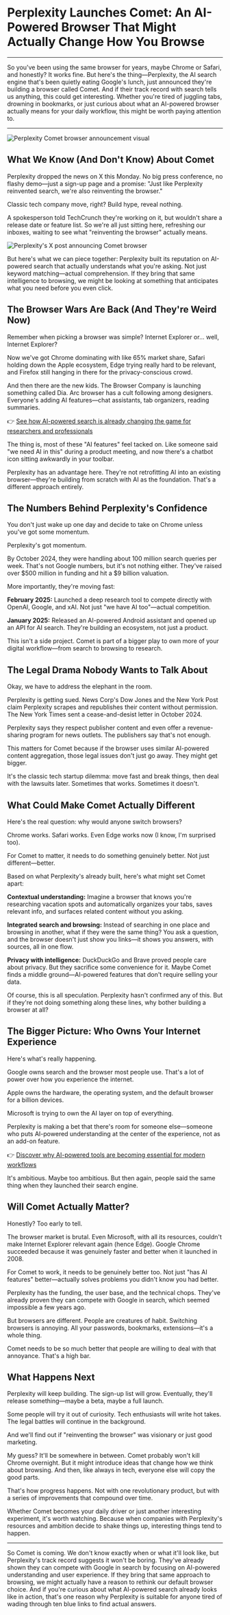 # Perplexity Launches Comet: An AI-Powered Browser That Might Actually Change How You Browse

---

So you've been using the same browser for years, maybe Chrome or Safari, and honestly? It works fine. But here's the thing—Perplexity, the AI search engine that's been quietly eating Google's lunch, just announced they're building a browser called Comet. And if their track record with search tells us anything, this could get interesting. Whether you're tired of juggling tabs, drowning in bookmarks, or just curious about what an AI-powered browser actually means for your daily workflow, this might be worth paying attention to.

---

![Perplexity Comet browser announcement visual](image/8585076435522.webp)

## What We Know (And Don't Know) About Comet

Perplexity dropped the news on X this Monday. No big press conference, no flashy demo—just a sign-up page and a promise: "Just like Perplexity reinvented search, we're also reinventing the browser."

Classic tech company move, right? Build hype, reveal nothing.

A spokesperson told TechCrunch they're working on it, but wouldn't share a release date or feature list. So we're all just sitting here, refreshing our inboxes, waiting to see what "reinventing the browser" actually means.

![Perplexity's X post announcing Comet browser](image/649015484.webp)

But here's what we can piece together: Perplexity built its reputation on AI-powered search that actually understands what you're asking. Not just keyword matching—actual comprehension. If they bring that same intelligence to browsing, we might be looking at something that anticipates what you need before you even click.

## The Browser Wars Are Back (And They're Weird Now)

Remember when picking a browser was simple? Internet Explorer or... well, Internet Explorer?

Now we've got Chrome dominating with like 65% market share, Safari holding down the Apple ecosystem, Edge trying really hard to be relevant, and Firefox still hanging in there for the privacy-conscious crowd.

And then there are the new kids. The Browser Company is launching something called Dia. Arc browser has a cult following among designers. Everyone's adding AI features—chat assistants, tab organizers, reading summaries.

👉 [See how AI-powered search is already changing the game for researchers and professionals](https://pplx.ai/ixkwood69619635)

The thing is, most of these "AI features" feel tacked on. Like someone said "we need AI in this" during a product meeting, and now there's a chatbot icon sitting awkwardly in your toolbar.

Perplexity has an advantage here. They're not retrofitting AI into an existing browser—they're building from scratch with AI as the foundation. That's a different approach entirely.

## The Numbers Behind Perplexity's Confidence

You don't just wake up one day and decide to take on Chrome unless you've got some momentum.

Perplexity's got momentum.

By October 2024, they were handling about 100 million search queries per week. That's not Google numbers, but it's not nothing either. They've raised over $500 million in funding and hit a $9 billion valuation.

More importantly, they're moving fast:

**February 2025:** Launched a deep research tool to compete directly with OpenAI, Google, and xAI. Not just "we have AI too"—actual competition.

**January 2025:** Released an AI-powered Android assistant and opened up an API for AI search. They're building an ecosystem, not just a product.

This isn't a side project. Comet is part of a bigger play to own more of your digital workflow—from search to browsing to research.

## The Legal Drama Nobody Wants to Talk About

Okay, we have to address the elephant in the room.

Perplexity is getting sued. News Corp's Dow Jones and the New York Post claim Perplexity scrapes and republishes their content without permission. The New York Times sent a cease-and-desist letter in October 2024.

Perplexity says they respect publisher content and even offer a revenue-sharing program for news outlets. The publishers say that's not enough.

This matters for Comet because if the browser uses similar AI-powered content aggregation, those legal issues don't just go away. They might get bigger.

It's the classic tech startup dilemma: move fast and break things, then deal with the lawsuits later. Sometimes that works. Sometimes it doesn't.

## What Could Make Comet Actually Different

Here's the real question: why would anyone switch browsers?

Chrome works. Safari works. Even Edge works now (I know, I'm surprised too).

For Comet to matter, it needs to do something genuinely better. Not just different—better.

Based on what Perplexity's already built, here's what might set Comet apart:

**Contextual understanding:** Imagine a browser that knows you're researching vacation spots and automatically organizes your tabs, saves relevant info, and surfaces related content without you asking.

**Integrated search and browsing:** Instead of searching in one place and browsing in another, what if they were the same thing? You ask a question, and the browser doesn't just show you links—it shows you answers, with sources, all in one flow.

**Privacy with intelligence:** DuckDuckGo and Brave proved people care about privacy. But they sacrifice some convenience for it. Maybe Comet finds a middle ground—AI-powered features that don't require selling your data.

Of course, this is all speculation. Perplexity hasn't confirmed any of this. But if they're not doing something along these lines, why bother building a browser at all?

## The Bigger Picture: Who Owns Your Internet Experience

Here's what's really happening.

Google owns search and the browser most people use. That's a lot of power over how you experience the internet.

Apple owns the hardware, the operating system, and the default browser for a billion devices.

Microsoft is trying to own the AI layer on top of everything.

Perplexity is making a bet that there's room for someone else—someone who puts AI-powered understanding at the center of the experience, not as an add-on feature.

👉 [Discover why AI-powered tools are becoming essential for modern workflows](https://pplx.ai/ixkwood69619635)

It's ambitious. Maybe too ambitious. But then again, people said the same thing when they launched their search engine.

## Will Comet Actually Matter?

Honestly? Too early to tell.

The browser market is brutal. Even Microsoft, with all its resources, couldn't make Internet Explorer relevant again (hence Edge). Google Chrome succeeded because it was genuinely faster and better when it launched in 2008.

For Comet to work, it needs to be genuinely better too. Not just "has AI features" better—actually solves problems you didn't know you had better.

Perplexity has the funding, the user base, and the technical chops. They've already proven they can compete with Google in search, which seemed impossible a few years ago.

But browsers are different. People are creatures of habit. Switching browsers is annoying. All your passwords, bookmarks, extensions—it's a whole thing.

Comet needs to be so much better that people are willing to deal with that annoyance. That's a high bar.

## What Happens Next

Perplexity will keep building. The sign-up list will grow. Eventually, they'll release something—maybe a beta, maybe a full launch.

Some people will try it out of curiosity. Tech enthusiasts will write hot takes. The legal battles will continue in the background.

And we'll find out if "reinventing the browser" was visionary or just good marketing.

My guess? It'll be somewhere in between. Comet probably won't kill Chrome overnight. But it might introduce ideas that change how we think about browsing. And then, like always in tech, everyone else will copy the good parts.

That's how progress happens. Not with one revolutionary product, but with a series of improvements that compound over time.

Whether Comet becomes your daily driver or just another interesting experiment, it's worth watching. Because when companies with Perplexity's resources and ambition decide to shake things up, interesting things tend to happen.

---

So Comet is coming. We don't know exactly when or what it'll look like, but Perplexity's track record suggests it won't be boring. They've already shown they can compete with Google in search by focusing on AI-powered understanding and user experience. If they bring that same approach to browsing, we might actually have a reason to rethink our default browser choice. And if you're curious about what AI-powered search already looks like in action, that's one reason why Perplexity is suitable for anyone tired of wading through ten blue links to find actual answers.
